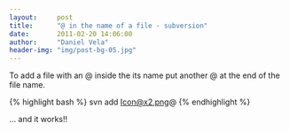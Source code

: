 ```yaml
---
layout:     post
title:      "@ in the name of a file - subversion"
date:       2011-02-20 14:06:00
author:     "Daniel Vela"
header-img: "img/post-bg-05.jpg"
---
```


To add a file with an @ inside the its name put another @ at the end of the file name.

{% highlight bash %}
svn add Icon@x2.png@
{% endhighlight %}

… and it works!!